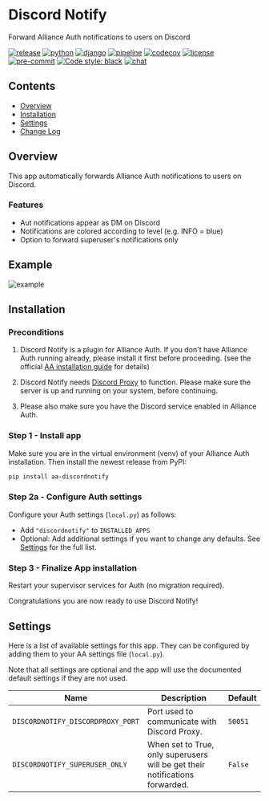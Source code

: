# Discord Notify

Forward Alliance Auth notifications to users on Discord

[![release](https://img.shields.io/pypi/v/aa-discordnotify?label=release)](https://pypi.org/project/aa-discordnotify/)
[![python](https://img.shields.io/pypi/pyversions/aa-discordnotify)](https://pypi.org/project/aa-discordnotify/)
[![django](https://img.shields.io/pypi/djversions/aa-discordnotify?label=django)](https://pypi.org/project/aa-discordnotify/)
[![pipeline](https://gitlab.com/ErikKalkoken/aa-discordnotify/badges/master/pipeline.svg)](https://gitlab.com/ErikKalkoken/aa-discordnotify/-/pipelines)
[![codecov](https://codecov.io/gl/ErikKalkoken/aa-discordnotify/branch/master/graph/badge.svg?token=AU1U2LQSUS)](https://codecov.io/gl/ErikKalkoken/aa-discordnotify)
[![license](https://img.shields.io/badge/license-MIT-green)](https://gitlab.com/ErikKalkoken/aa-discordnotify/-/blob/master/LICENSE)
[![pre-commit](https://img.shields.io/badge/pre--commit-enabled-brightgreen?logo=pre-commit&logoColor=white)](https://github.com/pre-commit/pre-commit)
[![Code style: black](https://img.shields.io/badge/code%20style-black-000000.svg)](https://github.com/psf/black)
[![chat](https://img.shields.io/discord/790364535294132234)](https://discord.gg/zmh52wnfvM)

## Contents

- [Overview](#overview)
- [Installation](#installation)
- [Settings](#settings)
- [Change Log](CHANGELOG.md)

## Overview

This app automatically forwards Alliance Auth notifications to users on Discord.

### Features

- Aut notifications appear as DM on Discord
- Notifications are colored according to level (e.g. INFO = blue)
- Option to forward superuser's notifications only

## Example

![example](https://i.imgur.com/eebZFQj.png)

## Installation

### Preconditions

1. Discord Notify is a plugin for Alliance Auth. If you don't have Alliance Auth running already, please install it first before proceeding. (see the official [AA installation guide](https://allianceauth.readthedocs.io/en/latest/installation/auth/allianceauth/) for details)

1. Discord Notify needs [Discord Proxy](https://gitlab.com/ErikKalkoken/discordproxy) to function. Please make sure the server is up and running on your system, before continuing.

1. Please also make sure you have the Discord service enabled in Alliance Auth.

### Step 1 - Install app

Make sure you are in the virtual environment (venv) of your Alliance Auth installation. Then install the newest release from PyPI:

```bash
pip install aa-discordnotify
```

### Step 2a - Configure Auth settings

Configure your Auth settings (`local.py`) as follows:

- Add `"discordnotify"` to `INSTALLED_APPS`
- Optional: Add additional settings if you want to change any defaults. See [Settings](#settings) for the full list.

### Step 3 - Finalize App installation

Restart your supervisor services for Auth (no migration required).

Congratulations you are now ready to use Discord Notify!

## Settings

Here is a list of available settings for this app. They can be configured by adding them to your AA settings file (`local.py`).

Note that all settings are optional and the app will use the documented default settings if they are not used.

Name | Description | Default
-- | -- | --
`DISCORDNOTIFY_DISCORDPROXY_PORT`| Port used to communicate with Discord Proxy. | `50051`
`DISCORDNOTIFY_SUPERUSER_ONLY`| When set to True, only superusers will be get their notifications forwarded. | `False`
